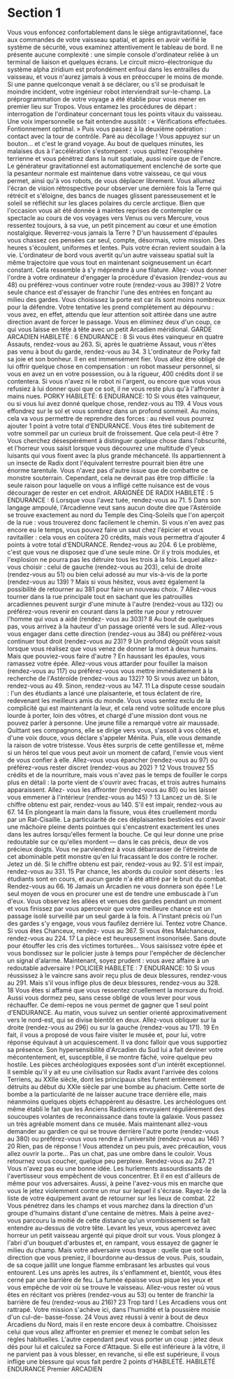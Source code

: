 # Section 1

Vous
vous
enfoncez
confortablement
dans
le
siège
antigravitationnel, face aux commandes de votre vaisseau
spatial, et après en avoir vérifié le système de sécurité, vous
examinez attentivement le tableau de bord. Il ne présente aucune
complexité : une simple console d'ordinateur reliée à un terminal
de liaison et quelques écrans. Le circuit micro-électronique du
système alpha ziridium est profondément enfoui dans les
entrailles du vaisseau, et vous n'aurez jamais à vous en
préoccuper le moins de monde. Si une panne quelconque venait
à se déclarer, ou s'il se produisait le moindre incident, votre
ingénieur
robot
interviendrait
sur-le-champ.
La
préprogrammation de votre voyage a été établie pour vous mener
en premier lieu sur Tropos. Vous entamez les procédures de
départ : interrogation de l'ordinateur concernant tous les points
vitaux du vaisseau. Une voix impersonnelle se fait entendre
aussitôt : « Vérifications effectuées. Fontionnement optimal. »
Puis vous passez à la deuxième opération : contact avec la tour de
contrôle. Paré au décollage ! Vous appuyez sur un bouton... et
c'est le grand voyage. Au bout de quelques minutes, les malaises
dus à l'accélération s'estompent : vous quittez l'exosphère
terrienne et vous pénétrez dans la nuit spatiale, aussi noire que
de l'encre. Le générateur gravitationnel est automatiquement
enclenché de sorte que la pesanteur normale est maintenue dans
votre vaisseau, ce qui vous permet, ainsi qu'à vos robots, de vous
déplacer librement. Vous allumez l'écran de vision rétrospective
pour observer une dernière fois la Terre qui rétrécit et s'éloigne,
des bancs de nuages glissent paresseusement et le soleil se
réfléchit sur les glaces polaires du cercle arctique. Bien que
l'occasion vous ait été donnée à maintes reprises de contempler
ce spectacle au cours de vos voyages vers Venus ou vers Mercure,
vous ressentez toujours, à sa vue, un petit pincement au cœur et
une émotion nostalgique. Reverrez-vous jamais la Terre ? D'un
haussement d'épaules vous chassez ces pensées car seul, compte,
désormais, votre mission. Des heures s'écoulent, uniformes et
lentes. Puis votre écran revient soudain à la vie. L'ordinateur de
bord vous avertit qu'un autre vaisseau spatial suit la même
trajectoire que vous tout en maintenant soigneusement un écart
constant. Cela ressemble à s'y méprendre à une filature. Allez-
vous donner l'ordre à votre ordinateur d'engager la procédure
d'évasion (rendez-vous au 48) ou préférez-vous continuer votre
route (rendez-vous au 398)?
2
Votre seule chance est d'essayer de franchir l'une des entrées en
fonçant au milieu des gardes. Vous choisissez la porte est car ils
sont moins nombreux pour la défendre. Votre tentative les prend
complètement au dépourvu : vous avez, en effet, attendu que leur
attention soit attirée dans une autre direction avant de forcer le
passage. Vous en éliminez deux d'un coup, ce qui vous laisse en
tête à tête avec un petit Arcadien méridional.
GARDE ARCADIEN HABILETÉ : 6 ENDURANCE : 8
Si vous êtes vainqueur en quatre Assauts, rendez-vous au 263.
Si, après le quatrième Assaut, vous n'êtes pas venu à bout du
garde, rendez-vous au 34.
3
L'ordinateur de Porky fait sa joie et son bonheur. Il en est
immensément fier. Vous allez être obligé de lui offrir quelque
chose en compensation : un robot masseur personnel, si vous en
avez un en votre possession, ou à la rigueur, 400 crédits dont il
se contentera. Si vous n'avez ni le robot ni l'argent, ou encore que
vous vous refusiez à lui donner quoi que ce soit, il ne vous reste
plus qu'à l'affronter à mains nues.
PORKY HABILETÉ: 6 ENDURANCE: 10
Si vous êtes vainqueur, ou si vous lui avez donné quelque chose,
rendez-vous au 119.
4
Vous vous effondrez sur le sol et vous sombrez dans un profond
sommeil. Au moins, cela va vous permettre de reprendre des
forces : au réveil vous pourrez ajouter 1 point à votre total
d'ENDURANCE. Vous êtes tiré subitement de votre sommeil
par un curieux bruit de froissement. Que cela peut-il être ? Vous
cherchez désespérément à distinguer quelque chose dans
l'obscurité, et l'horreur vous saisit lorsque vous découvrez une
multitude d'yeux luisants qui vous fixent avec la plus grande
méchanceté.
Ils appartiennent à un insecte de Radix dont l'équivalent
terrestre pourrait bien être une énorme tarentule. Vous n'avez
pas d'autre issue que de combattre ce monstre souterrain.
Cependant, cela ne devrait pas être trop difficile : la seule raison
pour laquelle on vous a infligé cette nuisance est de vous
décourager de rester en cet endroit.
ARAIGNÉE DE RADIX HABILETÉ : 5 ENDURANCE : 6
Lorsque vous l'avez tuée, rendez-vous au 71.
5
Dans son langage ampoulé, l'Arcadienne veut sans aucun doute
dire que l'Astéroïde se trouve exactement au nord du Temple des
Cinq-Soleils que l'on aperçoit de la rue : vous trouverez donc
facilement le chemin. Si vous n'en avez pas encore eu le temps,
vous pouvez faire un saut chez l'épicier et vous ravitailler : cela
vous en coûtera 20 crédits, mais vous permettra d'ajouter 4
points à votre total d'ENDURANCE. Rendez-vous au 204.
6
Le problème, c'est que vous ne disposez que d'une seule mine. Or
il y trois modules, et l'explosion ne pourra pas les détruire tous
les trois à la fois. Lequel allez-vous choisir : celui de gauche
(rendez-vous au 203), celui de droite (rendez-vous au 51) ou
bien celui adossé au mur vis-à-vis de la porte (rendez-vous au
139) ? Mais si vous hésitez, vous avez également la possibilité de
retourner au 381 pour faire un nouveau choix.
7
Allez-vous tourner dans la rue principale tout en sachant que les
patrouilles arcadiennes peuvent surgir d'une minute à l'autre
(rendez-vous au 132) ou préférez-vous revenir en courant dans
la petite rue pour y retrouver l'homme qui vous a aidé (rendez-
vous au 303)?
8
Au bout de quelques pas, vous arrivez à la hauteur d'un passage
orienté vers le sud. Allez-vous vous engager dans cette direction
(rendez-vous au 384) ou préférez-vous continuer tout droit
(rendez-vous au 23)?
9
Un profond dégoût vous saisit lorsque vous réalisez que vous
venez de donner la mort à deux humains. Mais que pouviez-vous
faire d'autre ? En haussant les épaules, vous ramassez votre épée.
Allez-vous vous attarder pour fouiller la maison (rendez-vous au
117) ou préférez-vous vous mettre immédiatement à la recherche
de l'Astéroïde (rendez-vous au 132)?
10
Si vous avez un bâton, rendez-vous au 49. Sinon, rendez-vous au
147.
11
La dispute cesse soudain : l'un des étudiants a lancé une
plaisanterie, et tous éclatent de rire, redevenant les meilleurs
amis du monde. Vous vous sentez exclu de la complicité qui est
maintenant la leur, et cela rend votre solitude encore plus lourde
à porter, loin des vôtres, et chargé d'une mission dont vous ne
pouvez parler à personne. Une jeune fille a remarqué votre air
maussade. Quittant ses compagnons, elle se dirige vers vous,
s'assoit à vos côtés et, d'une voix douce, vous déclare s'appeler
Ménita. Puis, elle vous demande la raison de votre tristesse. Vous
êtes surpris de cette gentillesse et, même si un héros tel que vous
peut avoir un moment de cafard, l'envie vous vient de vous
confier à elle. Allez-vous vous épancher (rendez-vous au 97) ou
préférez-vous rester discret (rendez-vous au 202) ?
12
Vous trouvez 55 crédits et de la nourriture, mais vous n'avez pas
le temps de fouiller le corps plus en détail : la porte vient de
s'ouvrir avec fracas, et trois autres humains apparaissent. Allez-
vous les affronter (rendez-vous au 80) ou les laisser vous
emmener à l'intérieur (rendez-vous au 145) ?
13
Lancez un dé. Si le chiffre obtenu est pair, rendez-vous au 140.
S'il est impair, rendez-vous au 67.
14
En plongeant la main dans la fissure, vous êtes cruellement
mordu par un Rat-Cisaille. La particularité de ces déplaisantes
bestioles est d'avoir une mâchoire pleine dents pointues qui
s'encastrent exactement les unes dans les autres lorsqu'elles
ferment la bouche. Ce qui leur donne une prise redoutable sur ce
qu'elles mordent — dans le cas précis, deux de vos précieux
doigts. Vous ne parviendrez à vous débarrasser de l'étreinte de
cet abominable petit monstre qu'en lui fracassant le dos contre le
rocher. Jetez un dé. Si le chiffre obtenu est pair, rendez-vous au
92. S'il est impair, rendez-vous au 331.
15
Par chance, les abords du couloir sont déserts : les étudiants sont
en cours, et aucun garde n'a été attiré par le bruit du combat.
Rendez-vous au 66.
16
Jamais un Arcadien ne vous donnera son épée ! Le seul moyen
de vous en procurer une est de tendre une embuscade à l'un
d'eux. Vous observez les allées et venues des gardes pendant un
moment et vous finissez par vous apercevoir que votre meilleure
chance est un passage isolé surveillé par un seul garde à la fois. A
l'instant précis où l'un des gardes s'y engage, vous vous faufilez
derrière lui. Tentez votre Chance. Si vous êtes Chanceux, rendez-
vous au 367. Si vous êtes Malchanceux, rendez-vous au 224.
17
La pièce est heureusement insonorisée. Sans doute pour étouffer
les cris des victimes torturées... Vous saisissez votre épée et vous
bondissez sur le policier juste à temps pour l'empêcher de
déclencher un signal d'alarme. Maintenant, soyez prudent : vous
avez affaire à un redoutable adversaire !
POLICIER HABILETE : 7 ENDURANCE: 10
Si vous réussissez à le vaincre sans avoir reçu plus de deux
blessures, rendez-vous au 291. Mais s'il vous inflige plus de deux
blessures, rendez-vous au 328.
18
Vous êtes si affamé que vous ressentez cruellement la morsure
du froid. Aussi vous dormez peu, sans cesse obligé de vous lever
pour vous réchauffer. Ce demi-repos ne vous permet de gagner
que 1 seul point d'ENDURANCE. Au matin, vous suivez un
sentier orienté approximativement vers le nord-est, qui se divise
bientôt en deux. Allez-vous obliquer sur la droite (rendez-vous
au 296) ou sur la gauche (rendez-vous au 171).
19
En fait, il vous a proposé de vous faire visiter le musée et, pour
lui, votre réponse équivaut à un acquiescement. Il va donc falloir
que vous supportiez sa présence. Son hypersensibilité d'Arcadien
du Sud lui a fait deviner votre mécontentement, et, susceptible, il
se montre fâché, voire quelque peu hostile. Les pièces
archéologiques exposées sont d'un intérêt exceptionnel. Il semble
qu'il y ait eu une civilisation sur Radix avant l'arrivée des colons
Terriens, au XXIIe siècle, dont les principaux sites furent
entièrement détruits au début du XXIe siècle par une bombe au
phacium. Cette sorte de bombe a la particularité de ne laisser
aucune trace derrière elle, mais néanmoins quelques objets
échappèrent au désastre. Les archéologues ont même établi le
fait que les Anciens Radiciens envoyaient régulièrement des
soucoupes volantes de reconnaissance dans toute la galaxie. Vous
passez un très agréable moment dans ce musée. Mais maintenant
allez-vous demander au gardien ce qui se trouve derrière l'autre
porte (rendez-vous au 380) ou préférez-vous vous rendre à
l'université (rendez-vous au 146) ?
20
Rien, pas de réponse ! Vous attendez un peu puis, avec
précaution, vous allez ouvrir la porte... Pas un chat, pas une
ombre dans le couloir. Vous retournez vous coucher, quelque peu
perplexe. Rendez-vous au 247.
21
Vous n'avez pas eu une bonne idée. Les hurlements
assourdissants de l'avertisseur vous empêchent de vous
concentrer. Et il en est d'ailleurs de même pour vos adversaires.
Aussi, à peine l'avez-vous mis en marche que vous le jetez
violemment contre un mur sur lequel il s'écrase. Rayez-le de la
liste de votre équipement avant de retourner sur les lieux de
combat.
22
Vous pénétrez dans les champs et vous marchez dans la direction
d'un groupe d'humains distant d'une centaine de mètres. Mais à
peine avez-vous parcouru la moitié de cette distance qu'un
vrombissement se fait entendre au-dessus de votre tête. Levant
les yeux, vous apercevez avec horreur un petit vaisseau argenté
qui pique droit sur vous. Vous plongez à l'abri d'un bouquet
d'arbustes et, en rampant, vous essayez de gagner le milieu du
champ. Mais votre adversaire vous traque : quelle que soit la
direction que vous preniez, il bourdonne au-dessus de vous. Puis,
soudain, de sa coque jaillit une longue flamme embrasant les
arbustes qui vous entourent. Les uns après les autres, ils
s'enflamment et, bientôt, vous êtes cerné par une barrière de feu.
La fumée épaisse vous pique les yeux et vous empêche de voir où
se trouve le vaisseau. Allez-vous rester où vous êtes en récitant
vos prières (rendez-vous au 53) ou tenter de franchir la barrière
de feu (rendez-vous au 216)?
23
Trop tard ! Les Arcadiens vous ont rattrapé. Votre mission
s'achève ici, dans l'humidité et la poussière moisie d'un cul-de-
basse-fosse.
24
Vous avez réussi à venir à bout de deux Arcadiens du Nord, mais
il en reste encore deux à combattre. Choisissez celui que vous
allez affronter en premier et menez le combat selon les règles
habituelles. L'autre cependant peut vous porter un coup : jetez
deux dés pour lui et calculez sa Force d'Attaque. Si elle est
inférieure à la vôtre, il ne parvient pas à vous blesser, en
revanche, si elle est supérieure, il vous inflige une blessure qui
vous fait perdre 2 points d'HABILETÉ.
HABILETÉ ENDURANCE
Premier ARCADIEN